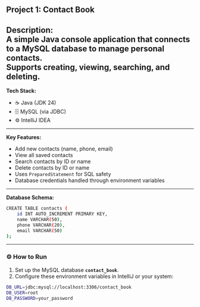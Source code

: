 ## Project 1: Contact Book

**Description:**  
A simple **Java console application** that connects to a **MySQL database** to manage personal contacts.  
Supports creating, viewing, searching, and deleting.
---
**Tech Stack:**
- ☕ Java (JDK 24)
- 🗄️ MySQL (via JDBC)
- ⚙️ IntelliJ IDEA
---
**Key Features:**
- Add new contacts (name, phone, email)
- View all saved contacts
- Search contacts by ID or name
- Delete contacts by ID or name
- Uses `PreparedStatement` for SQL safety
- Database credentials handled through environment variables
---
**Database Schema:**
```bash
CREATE TABLE contacts (
    id INT AUTO_INCREMENT PRIMARY KEY,
    name VARCHAR(50),
    phone VARCHAR(20),
    email VARCHAR(50)
);
```
---
### ⚙️ How to Run

1. Set up the MySQL database **`contact_book`**.
2. Configure these environment variables in IntelliJ or your system:
```bash
DB_URL=jdbc:mysql://localhost:3306/contact_book
DB_USER=root
DB_PASSWORD=your_password
```
